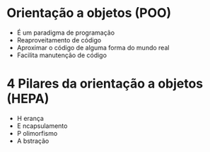 # Orientação a objetos (POO)
- É um paradigma de programação
- Reaproveitamento de código
- Aproximar o código de alguma forma do mundo real
- Facilita manutenção de código

# 4 Pilares da orientação a objetos (HEPA)

- H erança
- E ncapsulamento
- P olimorfismo
- A bstração